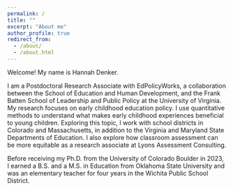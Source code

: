 ```yaml
---
permalink: /
title: ""
excerpt: "About me"
author_profile: true
redirect_from: 
  - /about/
  - /about.html
---
```


Welcome! My name is Hannah Denker. 

I am a Postdoctoral Research Associate with EdPolicyWorks, a collaboration between the School of Education and Human Development, and the Frank Batten School of Leadership and Public Policy at the University of Virginia. My research focuses on early childhood education policy. I use quantitative methods to understand what makes early childhood experiences beneficial to young children. Exploring this topic, I work with school districts in Colorado and Massachusetts, in addition to the Virginia and Maryland State Departments of Education. I also explore how classroom assessment can be more equitable as a research associate at Lyons Assessment Consulting.  

Before receiving my Ph.D. from the University of Colorado Boulder in 2023, I earned a B.S. and a M.S. in Education from Oklahoma State University and was an elementary teacher for four years in the Wichita Public School District. 
